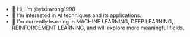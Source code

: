 - 👋 Hi, I’m @yixinwong1998
- 👀 I’m interested in AI techniques and its applications.
- 🌱 I’m currently learning in MACHINE LEARNING, DEEP LEARNING, REINFORCEMENT LEARNING, and will explore more meaningful fields.
